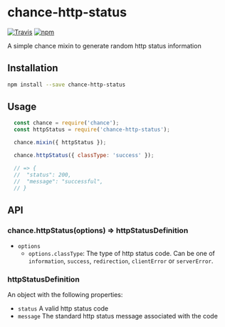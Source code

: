 # chance-http-status

[![Travis](https://img.shields.io/travis/jonathansamines/chance-http-status.svg?style=flat-square)](https://travis-ci.org/jonathansamines/chance-http-status) [![npm](https://img.shields.io/npm/v/chance-http-status.svg?style=flat-square)](https://www.npmjs.com/package/chance-http-status)


A simple chance mixin to generate random http status information

## Installation

```bash
npm install --save chance-http-status
```

## Usage

```js
  const chance = require('chance');
  const httpStatus = require('chance-http-status');

  chance.mixin({ httpStatus });

  chance.httpStatus({ classType: 'success' });

  // => {
  //  "status": 200,
  //  "message": "successful",
  // }
```

## API

### chance.httpStatus(options) => httpStatusDefinition

+ `options`
  - `options.classType`: The type of http status code. Can be one of `information`, `success`, `redirection`, `clientError` or `serverError`.


### httpStatusDefinition

An object with the following properties:

+ `status` A valid http status code
+ `message` The standard http status message associated with the code
